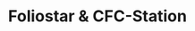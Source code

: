---
title: "Foliostar & CFC-Station"
url: /goettingen/foliostar-und-cfc-station/
shop: Autoteile
---